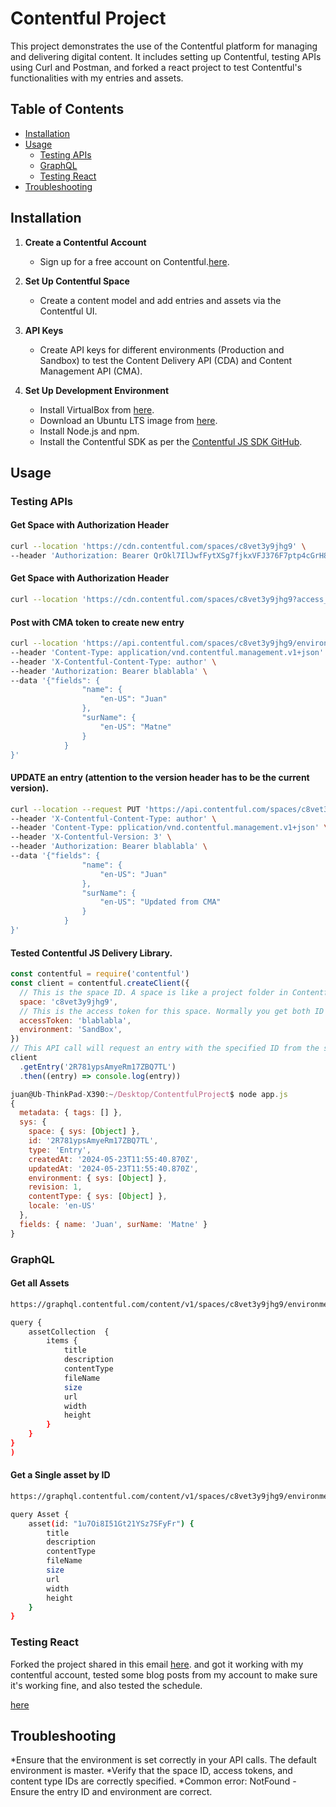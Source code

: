 # Contentful Project

This project demonstrates the use of the Contentful platform for managing and delivering digital content. It includes setting up Contentful, testing APIs using Curl and Postman, and forked a react project to test Contentful's functionalities with my entries and assets.

## Table of Contents

- [Installation](#installation)
- [Usage](#usage)
  - [Testing APIs](#testing-apis)
  - [GraphQL](#graphql)
  - [Testing React](#testing-react)
- [Troubleshooting](#troubleshooting)


## Installation

1. **Create a Contentful Account**
   - Sign up for a free account on Contentful.[here](https://www.contentful.com/).

2. **Set Up Contentful Space**
   - Create a content model and add entries and assets via the Contentful UI.

3. **API Keys**
   - Create API keys for different environments (Production and Sandbox) to test the Content Delivery API (CDA) and Content Management API (CMA).

4. **Set Up Development Environment**
   - Install VirtualBox from [here](https://www.virtualbox.org/wiki/Linux_Downloads).
   - Download an Ubuntu LTS image from [here](https://releases.ubuntu.com/focal/).
   - Install Node.js and npm.
   - Install the Contentful SDK as per the [Contentful JS SDK GitHub](https://github.com/contentful/contentful.js).

## Usage

### Testing APIs

#### Get Space with Authorization Header
```bash
curl --location 'https://cdn.contentful.com/spaces/c8vet3y9jhg9' \
--header 'Authorization: Bearer QrOkl7IlJwfFytXSg7fjkxVFJ376F7ptp4cGrH8kr-8'
```
#### Get Space with Authorization Header
```bash
curl --location 'https://cdn.contentful.com/spaces/c8vet3y9jhg9?access_token=QrOkl7IlJwfFytXSg7fjkxVFJ376F7ptp4cGrH8kr-8'
```
#### Post with CMA token to create new entry
```bash
curl --location 'https://api.contentful.com/spaces/c8vet3y9jhg9/environments/SandBox/entries' \
--header 'Content-Type: application/vnd.contentful.management.v1+json' \
--header 'X-Contentful-Content-Type: author' \
--header 'Authorization: Bearer blablabla' \
--data '{"fields": {
                "name": {
                    "en-US": "Juan"
                },
                "surName": {
                    "en-US": "Matne"
                }
            }
}'

```
#### UPDATE an entry (attention to the version header has to be the current version).
```bash
curl --location --request PUT 'https://api.contentful.com/spaces/c8vet3y9jhg9/environments/SandBox/entries/3w07i4RMcS8U85UiWVopGE' \
--header 'X-Contentful-Content-Type: author' \
--header 'Content-Type: pplication/vnd.contentful.management.v1+json' \
--header 'X-Contentful-Version: 3' \
--header 'Authorization: Bearer blablabla' \
--data '{"fields": {
                "name": {
                    "en-US": "Juan"
                },
                "surName": {
                    "en-US": "Updated from CMA"
                }
            }
}'

```
#### Tested Contentful JS Delivery Library.
```js
const contentful = require('contentful')
const client = contentful.createClient({
  // This is the space ID. A space is like a project folder in Contentful terms
  space: 'c8vet3y9jhg9',
  // This is the access token for this space. Normally you get both ID and the token in the Contentful web app
  accessToken: 'blablabla',
  environment: 'SandBox',
})
// This API call will request an entry with the specified ID from the space defined at the top, using a space-specific access token
client
  .getEntry('2R781ypsAmyeRm17ZBQ7TL')
  .then((entry) => console.log(entry))

```
```js
juan@Ub-ThinkPad-X390:~/Desktop/ContentfulProject$ node app.js 
{
  metadata: { tags: [] },
  sys: {
    space: { sys: [Object] },
    id: '2R781ypsAmyeRm17ZBQ7TL',
    type: 'Entry',
    createdAt: '2024-05-23T11:55:40.870Z',
    updatedAt: '2024-05-23T11:55:40.870Z',
    environment: { sys: [Object] },
    revision: 1,
    contentType: { sys: [Object] },
    locale: 'en-US'
  },
  fields: { name: 'Juan', surName: 'Matne' }
}
```
### GraphQL

#### Get all Assets
```bash
https://graphql.contentful.com/content/v1/spaces/c8vet3y9jhg9/environments/SandBox

query {
    assetCollection  {
        items {
            title
            description
            contentType
            fileName
            size
            url
            width
            height
        }
    }
}
)
```
#### Get a Single asset by ID
```bash
https://graphql.contentful.com/content/v1/spaces/c8vet3y9jhg9/environments/SandBox

query Asset {
    asset(id: "1u7Oi8I51Gt21YSz7SFyFr") {
        title
        description
        contentType
        fileName
        size
        url
        width
        height
    }
}
```

### Testing React

Forked the project shared in this email [here](https://codesandbox.io/s/hx0de). and got it working with my contentful account, tested some blog posts from my account to make sure it's working fine, and also tested the schedule.

[here](https://codesandbox.io/p/sandbox/react-contentful-forked-9twdlq)


## Troubleshooting 

*Ensure that the environment is set correctly in your API calls. The default environment is master.
*Verify that the space ID, access tokens, and content type IDs are correctly specified.
*Common error: NotFound - Ensure the entry ID and environment are correct.
